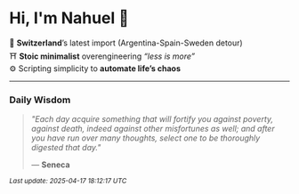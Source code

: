 # Hi, I'm Nahuel :tiger:

📍 **Switzerland**’s latest import (Argentina-Spain-Sweden detour)  
⛩️ **Stoic minimalist** overengineering *“less is more”*  
⚙️ Scripting simplicity to **automate life’s chaos**

---

### Daily Wisdom
> _"Each day acquire something that will fortify you against poverty, against death, indeed against other misfortunes as well; and after you have run over many thoughts, select one to be thoroughly digested that day."_  
>
> — **Seneca**

<sub>*Last update: 2025-04-17 18:12:17 UTC*</sub>

